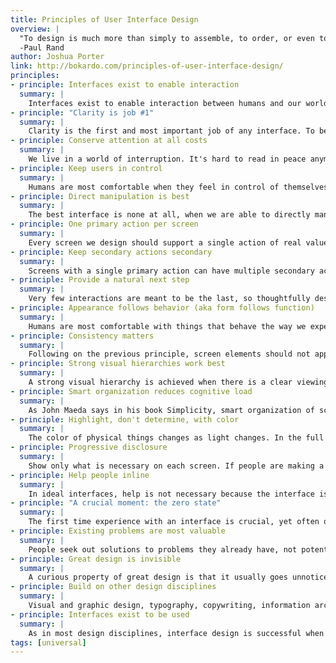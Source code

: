 ```yaml
---
title: Principles of User Interface Design
overview: |
  "To design is much more than simply to assemble, to order, or even to edit; it is to add value and meaning, to illuminate, to simplify, to clarify, to modify, to dignify, to dramatize, to persuade, and perhaps even to amuse."
  -Paul Rand
author: Joshua Porter
link: http://bokardo.com/principles-of-user-interface-design/
principles:
- principle: Interfaces exist to enable interaction
  summary: |
    Interfaces exist to enable interaction between humans and our world. They can help clarify, illuminate, enable, show relationships, bring us together, pull us apart, manage our expectations, and give us access to services. The act of designing interfaces is not Art. Interfaces are not monuments unto themselves. Interfaces do a job and their effectiveness can be measured. They are not just utilitarian, however. The best interfaces can inspire, evoke, mystify, and intensify our relationship with the world.
- principle: "Clarity is job #1"
  summary: |
    Clarity is the first and most important job of any interface. To be effective using an interface you've designed, people must be able to recognize what it is, care about why they would use it, understand what the interface is helping them interact with, predict what will happen when they use it, and then successfully interact with it. While there is room for mystery and delayed gratification in interfaces, there is no room for confusion. Clarity inspires confidence and leads to further use. One hundred clear screens is preferable to a single cluttered one.
- principle: Conserve attention at all costs
  summary: |
    We live in a world of interruption. It's hard to read in peace anymore without something trying to distract us and direct our attention elsewhere. Attention is precious. Don't litter the side of your applications with distractible material…remember why the screen exists in the first place. If someone is reading let them finish reading before showing that advertisement (if you must). Honor attention and not only will your readers be happier, your results will be better. When use is the primary goal, attention becomes the prerequisite. Conserve it at all costs.
- principle: Keep users in control
  summary: |
    Humans are most comfortable when they feel in control of themselves and their environment. Thoughtless software takes away that comfort by forcing people into unplanned interactions, confusing pathways, and surprising outcomes. Keep users in control by regularly surfacing system status, by describing causation (if you do this that will happen) and by giving insight into what to expect at every turn. Don't worry about stating the obvious…the obvious almost never is.
- principle: Direct manipulation is best
  summary: |
    The best interface is none at all, when we are able to directly manipulate the physical objects in our world. Since this is not always possible, and objects are increasingly informational, we create interfaces to help us interact with them. It is easy to add more layers than necessary to an interface, creating overly-wrought buttons, chrome, graphics, options, preferences, windows, attachments, and other cruft so that we end up manipulating UI elements instead of what's important. Instead, strive for that original goal of direct manipulation…design an interface with as little a footprint as possible, recognizing as much as possible natural human gestures. Ideally, the interface is so slight that the user has a feeling of direct manipulation with the object of their focus.
- principle: One primary action per screen
  summary: |
    Every screen we design should support a single action of real value to the person using it. This makes it easier to learn, easier to use, and easier to add to or build on when necessary. Screens that support two or more primary actions become confusing quickly. Like a written article should have a single, strong thesis, every screen we design should support a single, strong action that is its raison d'etre.
- principle: Keep secondary actions secondary
  summary: |
    Screens with a single primary action can have multiple secondary actions but they need to be kept secondary! The reason why your article exists isn't so that people can share it on Twitter…it exists for people to read and understand it. Keep secondary actions secondary by making them lighter weight visually or shown after the primary action has been achieved.
- principle: Provide a natural next step
  summary: |
    Very few interactions are meant to be the last, so thoughtfully design a next step for each interaction a person has with your interface. Anticipate what the next interaction should be and design to support it. Just as we like in human conversation, provide an opening for further interaction. Don't leave a person hanging because they've done what you want them to do…give them a natural next step that helps them further achieve their goals.
- principle: Appearance follows behavior (aka form follows function)
  summary: |
    Humans are most comfortable with things that behave the way we expect. Other people, animals, objects, software. When someone or something behaves consistently with our expectations we feel like we have a good relationship with it. To that end designed elements should look like how they behave. Form follows function. In practice this means that someone should be able to predict how an interface element will behave merely by looking at it. If it looks like a button it should act like a button. Don't get cute with the basics of interaction…keep your creativity for higher order concerns.
- principle: Consistency matters
  summary: |
    Following on the previous principle, screen elements should not appear consistent with each other unless they behave consistently with each other. Elements that behave the same should look the same. But it is just as important for unlike elements to appear unlike (be inconsistent) as it is for like elements to appear consistent. In an effort to be consistent novice designers often obscure important differences by using the same visual treatment (often to re-use code) when different visual treatment is appropriate.
- principle: Strong visual hierarchies work best
  summary: |
    A strong visual hierarchy is achieved when there is a clear viewing order to the visual elements on a screen. That is, when users view the same items in the same order every time. Weak visual hierarchies give little clue about where to rest one's gaze and end up feeling cluttered and confusing. In environments of great change it is hard to maintain a strong visual hierarchy because visual weight is relative: when everything is bold, nothing is bold. Should a single visually heavy element be added to a screen, the designer may need to reset the visual weight of all elements to once again achieve a strong hierarchy. Most people don't notice visual hierarchy but it is one of the easiest ways to strengthen (or weaken) a design.
- principle: Smart organization reduces cognitive load
  summary: |
    As John Maeda says in his book Simplicity, smart organization of screen elements can make the many appear as the few. This helps people understand your interface easier and more quickly, as you've illustrated the inherent relationships of content in your design. Group together like elements, show natural relationships by placement and orientation. By smartly organizing your content you make it less of a cognitive load on the user…who doesn't have to think about how elements are related because you've done it for them. Don't force the user to figure things out…show them by designing those relationships into your screens.
- principle: Highlight, don't determine, with color
  summary: |
    The color of physical things changes as light changes. In the full light of day we see a very different tree than one outlined against a sunset. As in the physical world, where color is a many-shaded thing, color should not determine much in an interface. It can help, be used for highlighting, be used to guide attention, but should not be the only differentiator of things. For long-reading or extended screen hours, use light or muted background colors, saving brighter hues for your accent colors. Of course there is a time for vibrant background colors as well, just be sure that it is appropriate for your audience.
- principle: Progressive disclosure
  summary: |
    Show only what is necessary on each screen. If people are making a choice, show enough information to allow them the choice, then dive into details on a subsequent screen. Avoid the tendency to over-explain or show everything all at once. When possible, defer decisions to subsequent screens by progressively disclosing information as necessary. This will keep your interactions more clear.
- principle: Help people inline
  summary: |
    In ideal interfaces, help is not necessary because the interface is learnable and usable. The step below this, reality, is one in which help is inline and contextual, available only when and where it is needed, hidden from view at all other times. Asking people to go to help and find an answer to their question puts the onus on them to know what they need. Instead build in help where it is needed…just make sure that it is out of the way of people who already know how to use your interface.
- principle: "A crucial moment: the zero state"
  summary: |
    The first time experience with an interface is crucial, yet often overlooked by designers. In order to best help our users get up to speed with our designs, it is best to design for the zero state, the state in which nothing has yet occurred. This state shouldn't be a blank canvas…it should provide direction and guidance for getting up to speed. Much of the friction of interaction is in that initial context…once people understand the rules they have a much higher likelihood of success.
- principle: Existing problems are most valuable
  summary: |
    People seek out solutions to problems they already have, not potential problems or problems of the future. Therefore, resist creating interfaces for hypothetical problems, observe existing behavior and design to solve existing problems. This isn't as exciting as blue sky wondering but can be much more rewarding as people will actually use your interface.
- principle: Great design is invisible
  summary: |
    A curious property of great design is that it usually goes unnoticed by the people who use it. One reason for this is that if the design is successful the user can focus on their own goals and not the interface…when they complete their goal they are satisfied and do not need to reflect on the situation. As a designer this can be tough…as we receive less adulation when our designs are good. But great designers are content with a well-used design…and know that happy users are often silent.
- principle: Build on other design disciplines
  summary: |
    Visual and graphic design, typography, copywriting, information architecture and visualization…all of these disciplines are part of interface design. They can be touched upon or specialized in. Do not get into turf wars or look down on other disciplines: grab from them the aspects that help you do your work and push on. Pull in insights from seemingly unrelated disciplines as well…what can we learn from publishing, writing code, bookbinding, skateboarding, firefighting, karate?
- principle: Interfaces exist to be used
  summary: |
    As in most design disciplines, interface design is successful when people are using what you've designed. Like a beautiful chair that is uncomfortable to sit in, design has failed when people choose not to use it. Therefore, interface design can be as much about creating an environment for use as it is creating an artifact worth using. It is not enough for an interface to satisfy the ego of its designer: it must be used!
tags: [universal]
---
```

